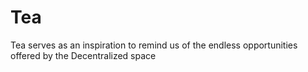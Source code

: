 # Tea
Tea serves as an inspiration to remind us of the endless opportunities offered by the Decentralized space
